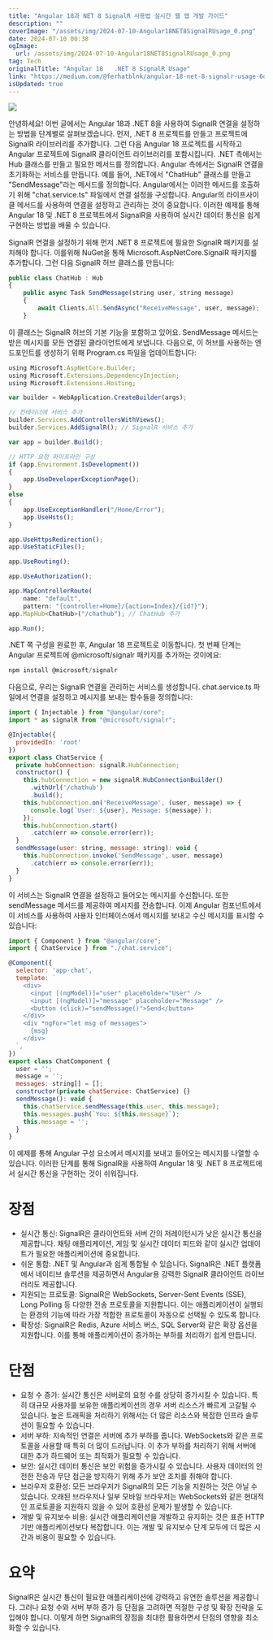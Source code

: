 ```yaml
---
title: "Angular 18과 NET 8 SignalR 사용법 실시간 웹 앱 개발 가이드"
description: ""
coverImage: "/assets/img/2024-07-10-Angular18NET8SignalRUsage_0.png"
date: 2024-07-10 00:38
ogImage:
  url: /assets/img/2024-07-10-Angular18NET8SignalRUsage_0.png
tag: Tech
originalTitle: "Angular 18   .NET 8 SignalR Usage"
link: "https://medium.com/@ferhatblnk/angular-18-net-8-signalr-usage-6d0186906946"
isUpdated: true
---
```


<img src="/assets/img/2024-07-10-Angular18NET8SignalRUsage_0.png" />

안녕하세요! 이번 글에서는 Angular 18과 .NET 8을 사용하여 SignalR 연결을 설정하는 방법을 단계별로 살펴보겠습니다. 먼저, .NET 8 프로젝트를 만들고 프로젝트에 SignalR 라이브러리를 추가합니다. 그런 다음 Angular 18 프로젝트를 시작하고 Angular 프로젝트에 SignalR 클라이언트 라이브러리를 포함시킵니다. .NET 측에서는 Hub 클래스를 만들고 필요한 메서드를 정의합니다. Angular 측에서는 SignalR 연결을 초기화하는 서비스를 만듭니다. 예를 들어, .NET에서 "ChatHub" 클래스를 만들고 "SendMessage"라는 메서드를 정의합니다. Angular에서는 이러한 메서드를 호출하기 위해 "chat.service.ts" 파일에서 연결 설정을 구성합니다. Angular의 라이프사이클 메서드를 사용하여 연결을 설정하고 관리하는 것이 중요합니다. 이러한 예제를 통해 Angular 18 및 .NET 8 프로젝트에서 SignalR을 사용하여 실시간 데이터 통신을 쉽게 구현하는 방법을 배울 수 있습니다.

SignalR 연결을 설정하기 위해 먼저 .NET 8 프로젝트에 필요한 SignalR 패키지를 설치해야 합니다. 이를위해 NuGet을 통해 Microsoft.AspNetCore.SignalR 패키지를 추가합니다. 그런 다음 SignalR 허브 클래스를 만듭니다:

```js
public class ChatHub : Hub
{
    public async Task SendMessage(string user, string message)
    {
        await Clients.All.SendAsync("ReceiveMessage", user, message);
    }
```

<!-- cozy-coder - 수평 -->

<ins class="adsbygoogle"
     style="display:block"
     data-ad-client="ca-pub-4877378276818686"
     data-ad-slot="1107185301"
     data-ad-format="auto"
     data-full-width-responsive="true"></ins>

<script>
     (adsbygoogle = window.adsbygoogle || []).push({});
</script>

이 클래스는 SignalR 허브의 기본 기능을 포함하고 있어요. SendMessage 메서드는 받은 메시지를 모든 연결된 클라이언트에게 보냅니다. 다음으로, 이 허브를 사용하는 엔드포인트를 생성하기 위해 Program.cs 파일을 업데이트합니다:

```js
using Microsoft.AspNetCore.Builder;
using Microsoft.Extensions.DependencyInjection;
using Microsoft.Extensions.Hosting;

var builder = WebApplication.CreateBuilder(args);

// 컨테이너에 서비스 추가
builder.Services.AddControllersWithViews();
builder.Services.AddSignalR(); // SignalR 서비스 추가

var app = builder.Build();

// HTTP 요청 파이프라인 구성
if (app.Environment.IsDevelopment())
{
    app.UseDeveloperExceptionPage();
}
else
{
    app.UseExceptionHandler("/Home/Error");
    app.UseHsts();
}

app.UseHttpsRedirection();
app.UseStaticFiles();

app.UseRouting();

app.UseAuthorization();

app.MapControllerRoute(
    name: "default",
    pattern: "{controller=Home}/{action=Index}/{id?}");
app.MapHub<ChatHub>("/chathub"); // ChatHub 추가

app.Run();
```

.NET 쪽 구성을 완료한 후, Angular 18 프로젝트로 이동합니다. 첫 번째 단계는 Angular 프로젝트에 @microsoft/signalr 패키지를 추가하는 것이에요:

```js
npm install @microsoft/signalr
```

<!-- cozy-coder - 수평 -->

<ins class="adsbygoogle"
     style="display:block"
     data-ad-client="ca-pub-4877378276818686"
     data-ad-slot="1107185301"
     data-ad-format="auto"
     data-full-width-responsive="true"></ins>

<script>
     (adsbygoogle = window.adsbygoogle || []).push({});
</script>

다음으로, 우리는 SignalR 연결을 관리하는 서비스를 생성합니다. chat.service.ts 파일에서 연결을 설정하고 메시지를 보내는 함수들을 정의합니다:

```js
import { Injectable } from "@angular/core";
import * as signalR from "@microsoft/signalr";
```

```js
@Injectable({
  providedIn: 'root'
})
export class ChatService {
  private hubConnection: signalR.HubConnection;
  constructor() {
    this.hubConnection = new signalR.HubConnectionBuilder()
      .withUrl('/chathub')
      .build();
    this.hubConnection.on('ReceiveMessage', (user, message) => {
      console.log(`User: ${user}, Message: ${message}`);
    });
    this.hubConnection.start()
      .catch(err => console.error(err));
  }
  sendMessage(user: string, message: string): void {
    this.hubConnection.invoke('SendMessage', user, message)
      .catch(err => console.error(err));
  }
}
```

이 서비스는 SignalR 연결을 설정하고 들어오는 메시지를 수신합니다. 또한 sendMessage 메서드를 제공하여 메시지를 전송합니다. 이제 Angular 컴포넌트에서 이 서비스를 사용하여 사용자 인터페이스에서 메시지를 보내고 수신 메시지를 표시할 수 있습니다:

<!-- cozy-coder - 수평 -->

<ins class="adsbygoogle"
     style="display:block"
     data-ad-client="ca-pub-4877378276818686"
     data-ad-slot="1107185301"
     data-ad-format="auto"
     data-full-width-responsive="true"></ins>

<script>
     (adsbygoogle = window.adsbygoogle || []).push({});
</script>

```js
import { Component } from "@angular/core";
import { ChatService } from "./chat.service";
```

```js
@Component({
  selector: 'app-chat',
  template: `
    <div>
      <input [(ngModel)]="user" placeholder="User" />
      <input [(ngModel)]="message" placeholder="Message" />
      <button (click)="sendMessage()">Send</button>
    </div>
    <div *ngFor="let msg of messages">
      {msg}
    </div>
  `,
})
export class ChatComponent {
  user = '';
  message = '';
  messages: string[] = [];
  constructor(private chatService: ChatService) {}
  sendMessage(): void {
    this.chatService.sendMessage(this.user, this.message);
    this.messages.push(`You: ${this.message}`);
    this.message = '';
  }
}
```

이 예제를 통해 Angular 구성 요소에서 메시지를 보내고 들어오는 메시지를 나열할 수 있습니다. 이러한 단계를 통해 SignalR을 사용하여 Angular 18 및 .NET 8 프로젝트에서 실시간 통신을 구현하는 것이 쉬워집니다.

# 장점

<!-- cozy-coder - 수평 -->

<ins class="adsbygoogle"
     style="display:block"
     data-ad-client="ca-pub-4877378276818686"
     data-ad-slot="1107185301"
     data-ad-format="auto"
     data-full-width-responsive="true"></ins>

<script>
     (adsbygoogle = window.adsbygoogle || []).push({});
</script>

- 실시간 통신: SignalR은 클라이언트와 서버 간의 저레이턴시가 낮은 실시간 통신을 제공합니다. 채팅 애플리케이션, 게임 및 실시간 데이터 피드와 같이 실시간 업데이트가 필요한 애플리케이션에 중요합니다.
- 쉬운 통합: .NET 및 Angular과 쉽게 통합될 수 있습니다. SignalR은 .NET 플랫폼에서 네이티브 솔루션을 제공하면서 Angular용 강력한 SignalR 클라이언트 라이브러리도 제공합니다.
- 지원되는 프로토콜: SignalR은 WebSockets, Server-Sent Events (SSE), Long Polling 등 다양한 전송 프로토콜을 지원합니다. 이는 애플리케이션이 실행되는 환경의 기능에 따라 가장 적합한 프로토콜이 자동으로 선택될 수 있도록 합니다.
- 확장성: SignalR은 Redis, Azure 서비스 버스, SQL Server와 같은 확장 옵션을 지원합니다. 이를 통해 애플리케이션이 증가하는 부하를 처리하기 쉽게 만듭니다.

# 단점

- 요청 수 증가: 실시간 통신은 서버로의 요청 수를 상당히 증가시킬 수 있습니다. 특히 대규모 사용자를 보유한 애플리케이션의 경우 서버 리소스가 빠르게 고갈될 수 있습니다. 높은 트래픽을 처리하기 위해서는 더 많은 리소스와 복잡한 인프라 솔루션이 필요할 수 있습니다.
- 서버 부하: 지속적인 연결은 서버에 추가 부하를 줍니다. WebSockets와 같은 프로토콜을 사용할 때 특히 더 많이 드러납니다. 이 추가 부하를 처리하기 위해 서버에 대한 추가 하드웨어 또는 최적화가 필요할 수 있습니다.
- 보안: 실시간 데이터 통신은 보안 위험을 증가시킬 수 있습니다. 사용자 데이터의 안전한 전송과 무단 접근을 방지하기 위해 추가 보안 조치를 취해야 합니다.
- 브라우저 호환성: 모든 브라우저가 SignalR의 모든 기능을 지원하는 것은 아닐 수 있습니다. 오래된 브라우저나 일부 모바일 브라우저는 WebSockets와 같은 현대적인 프로토콜을 지원하지 않을 수 있어 호환성 문제가 발생할 수 있습니다.
- 개발 및 유지보수 비용: 실시간 애플리케이션을 개발하고 유지하는 것은 표준 HTTP 기반 애플리케이션보다 복잡합니다. 이는 개발 및 유지보수 단계 모두에 더 많은 시간과 비용이 필요할 수 있습니다.

# 요약

<!-- cozy-coder - 수평 -->

<ins class="adsbygoogle"
     style="display:block"
     data-ad-client="ca-pub-4877378276818686"
     data-ad-slot="1107185301"
     data-ad-format="auto"
     data-full-width-responsive="true"></ins>

<script>
     (adsbygoogle = window.adsbygoogle || []).push({});
</script>

SignalR은 실시간 통신이 필요한 애플리케이션에 강력하고 유연한 솔루션을 제공합니다. 그러나 요청 수와 서버 부하 증가 등 단점을 고려하면 적절한 구성 및 확장 전략을 도입해야 합니다. 이렇게 하면 SignalR의 장점을 최대한 활용하면서 단점의 영향을 최소화할 수 있습니다.
